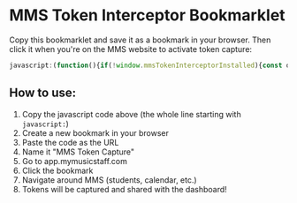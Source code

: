 # MMS Token Interceptor Bookmarklet

Copy this bookmarklet and save it as a bookmark in your browser. Then click it when you're on the MMS website to activate token capture:

```javascript
javascript:(function(){if(!window.mmsTokenInterceptorInstalled){const originalFetch=window.fetch;window.fetch=function(...args){if(args[0]&&typeof args[0]==='string'&&args[0].includes('api.mymusicstaff.com')){const options=args[1]||{};const authHeader=options.headers?.['Authorization']||options.headers?.['authorization'];if(authHeader&&authHeader.startsWith('Bearer ')){const token=authHeader.replace('Bearer ','');localStorage.setItem('mms_token',token);sessionStorage.setItem('mms_token',token);console.log('🎯 MMS Token captured!',token.substring(0,50)+'...');}}return originalFetch.apply(this,args);};window.mmsTokenInterceptorInstalled=true;console.log('✅ MMS Token Interceptor installed');alert('🎯 Token interceptor activated! Navigate MMS to capture tokens.');}else{alert('Token interceptor already active!');}})();
```

## How to use:
1. Copy the javascript code above (the whole line starting with `javascript:`)
2. Create a new bookmark in your browser
3. Paste the code as the URL
4. Name it "MMS Token Capture"
5. Go to app.mymusicstaff.com
6. Click the bookmark
7. Navigate around MMS (students, calendar, etc.)
8. Tokens will be captured and shared with the dashboard!
